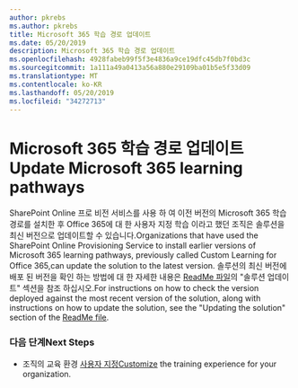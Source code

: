 ```yaml
---
author: pkrebs
ms.author: pkrebs
title: Microsoft 365 학습 경로 업데이트
ms.date: 05/20/2019
description: Microsoft 365 학습 경로 업데이트
ms.openlocfilehash: 4928fabeb99f5f3e4836a9ce19dfc45db7f0bd3c
ms.sourcegitcommit: 1a111a49a0413a56a880e29109ba01b5e5f33d09
ms.translationtype: MT
ms.contentlocale: ko-KR
ms.lasthandoff: 05/20/2019
ms.locfileid: "34272713"
---
```

# <a name="update-microsoft-365-learning-pathways"></a><span data-ttu-id="6e9e1-103">Microsoft 365 학습 경로 업데이트</span><span class="sxs-lookup"><span data-stu-id="6e9e1-103">Update Microsoft 365 learning pathways</span></span>

<span data-ttu-id="6e9e1-104">SharePoint Online 프로 비전 서비스를 사용 하 여 이전 버전의 Microsoft 365 학습 경로를 설치한 후 Office 365에 대 한 사용자 지정 학습 이라고 했던 조직은 솔루션을 최신 버전으로 업데이트할 수 있습니다.</span><span class="sxs-lookup"><span data-stu-id="6e9e1-104">Organizations that have used the SharePoint Online Provisioning Service to install earlier versions of Microsoft 365 learning pathways, previously called Custom Learning for Office 365,can update the solution to the latest version.</span></span> <span data-ttu-id="6e9e1-105">솔루션의 최신 버전에 배포 된 버전을 확인 하는 방법에 대 한 자세한 내용은 [ReadMe 파일](https://github.com/pnp/custom-learning-office-365/blob/master/README.md)의 "솔루션 업데이트" 섹션을 참조 하십시오.</span><span class="sxs-lookup"><span data-stu-id="6e9e1-105">For instructions on how to check the version deployed against the most recent version of the solution, along with instructions on how to update the solution, see the "Updating the solution" section of the [ReadMe file](https://github.com/pnp/custom-learning-office-365/blob/master/README.md).</span></span>  

### <a name="next-steps"></a><span data-ttu-id="6e9e1-106">다음 단계</span><span class="sxs-lookup"><span data-stu-id="6e9e1-106">Next Steps</span></span>
- <span data-ttu-id="6e9e1-107">조직의 교육 환경 [사용자 지정](custom_overview.md)</span><span class="sxs-lookup"><span data-stu-id="6e9e1-107">[Customize](custom_overview.md) the training experience for your organization.</span></span>

